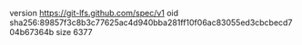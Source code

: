 version https://git-lfs.github.com/spec/v1
oid sha256:89857f3c8b3c77625ac4d940bba281ff10f06ac83055ed3cbcbecd704b67364b
size 6377
